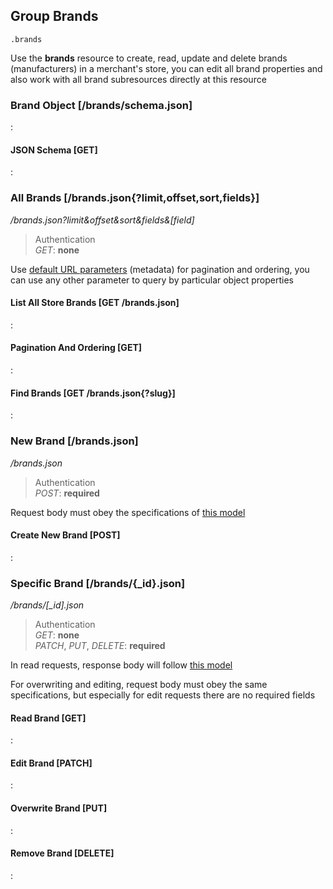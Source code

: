 ## Group Brands

`.brands`

Use the **brands** resource to create, read, update and delete brands (manufacturers) in
a merchant's store, you can edit all brand properties and also work with all
brand subresources directly at this resource

### Brand Object [/brands/schema.json]

:[](.brand-object.apib)

#### JSON Schema [GET]

:[](.json-schema.apib)

### All Brands [/brands.json{?limit,offset,sort,fields}]

*/brands.json?limit&offset&sort&fields\&[field]*

> Authentication<br>_GET_: **none**

Use [default URL parameters](#introduction/overview/url-params) (metadata)
for pagination and ordering, you can use any other parameter to query
by particular object properties

#### List All Store Brands [GET /brands.json]

:[](.list-all-store-brands.apib)

#### Pagination And Ordering [GET]

:[](.pagination-and-ordering.apib)

#### Find Brands [GET /brands.json{?slug}]

:[](.find-brands.apib)

### New Brand [/brands.json]

*/brands.json*

> Authentication<br>_POST_: **required**

Request body must obey the specifications of
[this model](#reference/brands/brand-object)

#### Create New Brand [POST]

:[](.create-new-brand.apib)

### Specific Brand [/brands/{_id}.json]

*/brands/[_id].json*

> Authentication<br>_GET_: **none**<br>_PATCH_, _PUT_, _DELETE_: **required**

In read requests, response body will follow
[this model](#reference/brands/brand-object)

For overwriting and editing, request body must obey the same specifications,
but especially for edit requests there are no required fields

#### Read Brand [GET]

:[](.read-brand.apib)

#### Edit Brand [PATCH]

:[](.edit-brand.apib)

#### Overwrite Brand [PUT]

:[](.overwrite-brand.apib)

#### Remove Brand [DELETE]

:[](.remove-brand.apib)
